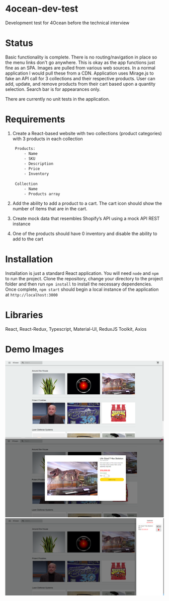 # 4ocean-dev-test
Development test for 4Ocean before the technical interview

# Status

Basic functionality is complete.  There is no routing/navigation in place so the menu links don't go anywhere.  This is okay as the app functions just fine as an SPA.  Images are pulled from various web sources.  In a normal application I would pull these from a CDN.  Application uses Mirage.js to fake an API call for 3 collections and their respective products.  User can add, update, and remove products from their cart based upon a quantity selection.  Search bar is for appearances only.  

There are currently no unit tests in the application.

# Requirements

1. Create a React-based website with two collections (product categories) with 3 products in each collection
	
		Products:
			- Name
			- SKU
			- Description
			- Price
			- Inventory

		Collection
			- Name
			- Products array

2. Add the ability to add a product to a cart. The cart icon should show the number of items that are in the cart.
3. Create mock data that resembles Shopify’s API using a mock API REST instance
4. One of the products should have 0 inventory and disable the ability to add to the cart

# Installation

Installation is just a standard React application.  You will need `node` and `npm` to run the project.  Clone the repository, change your directory to the project folder and then run `npm install` to install the necessary dependencies.  Once complete, `npm start` should begin a local instance of the application at `http://localhost:3000`

# Libraries

React, React-Redux, Typescript, Material-UI, ReduxJS Toolkit, Axios

# Demo Images

![main page](./src/resources/demo3.png)
![product selection](./src/resources/demo1.png)
![view cart](./src/resources/demo2.png)
